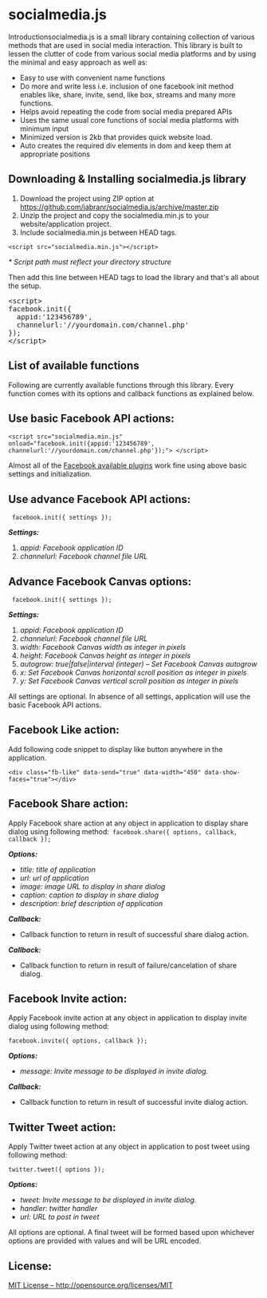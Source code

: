 <h1>socialmedia.js</h1>
<p>Introductionsocialmedia.js is a small library containing collection of various methods that are used in social media interaction. This library is built to lessen the clutter of code from various social media platforms and by using the minimal and easy approach as well as: </p>
<ul>
  <li>Easy to use with convenient name functions</li>
  <li>Do more and write less i.e. inclusion of one facebook init method enables like, share, invite, send, like box, streams and many more functions.</li>
  <li>Helps avoid repeating the code from social media prepared APIs</li>
  <li>Uses the same usual core functions of social media platforms with minimum input</li>
  <li>Minimized version is 2kb that provides quick website load.</li>
  <li>Auto creates the required div elements in dom and keep them at appropriate positions</li>
</ul>
<h2> Downloading &amp; Installing socialmedia.js library </h2>
<ol>
  <li>Download the project using ZIP option at <a href="https://github.com/jabranr/socialmedia.js/archive/master.zip">https://github.com/jabranr/socialmedia.js/archive/master.zip</a></li>
  <li>Unzip the project and copy the socialmedia.min.js to your website/application project.</li>
  <li>Include socialmedia.min.js between HEAD tags.</li>
</ol>
<p><code>&lt;script src="socialmedia.min.js"&gt;&lt;/script&gt;</code></p>
<p><em>* Script path must reflect your directory structure</em></p>
<p>Then add this line between HEAD tags to load the library and that's all about the setup.</p>
<p><pre>
&lt;script&gt;
facebook.init({
  appid:'123456789', 
  channelurl:'//yourdomain.com/channel.php'
});
&lt;/script&gt;</pre></p>
<h2>List of available functions </h2>
<p>Following are currently available functions through this library. Every function comes with its options and callback functions as explained below.</p>
<h2> Use basic Facebook API actions: </h2>
<p><code>&lt;script src="socialmedia.min.js" onload="facebook.init({appid:'123456789', channelurl:'//yourdomain.com/channel.php'});"&gt; </code><code>&lt;/script&gt;</code></p>
<p>Almost all of the <a href="https://developers.facebook.com/docs/plugins/" target="_blank">Facebook available plugins</a> work fine using above basic settings and initialization.</p>
<h2> Use advance Facebook API actions:</h2>
<p><code> facebook.init({ settings }); </code> </p>
<p><strong><em>Settings:</em></strong> </p>
<ol>
  <li><em> appid: Facebook application ID </em> </li>
  <li><em> channelurl: Facebook channel file URL </em> </li>
</ol>
<h2> Advance Facebook Canvas options:</h2>
<p><code> facebook.init({ settings });</code></p>
<p><strong><em>Settings: </em></strong></p>
<ol>
  <li><em> appid: Facebook application ID </em> </li>
  <li><em> channelurl: Facebook channel file URL </em> </li>
  <li><em> width: Facebook Canvas width as integer in pixels </em> </li>
  <li><em> height: Facebook Canvas height as integer in pixels </em> </li>
  <li><em> autogrow: true|false|interval (integer) – Set Facebook Canvas autogrow </em> </li>
  <li><em> x: Set Facebook Canvas horizontal scroll position as integer in pixels </em> </li>
  <li><em> y: Set Facebook Canvas vertical scroll position as integer in pixels </em> </li>
</ol>
<p> All settings are optional. In absence of all settings, application will use the basic Facebook API actions.</p>
<h2>Facebook Like action:</h2>
<p>Add following code snippet to display like button anywhere in the application.</p>
<p><code>&lt;div class="fb-like" data-send="true" data-width="450" data-show-faces="true"&gt;&lt;/div&gt;</code></p>
<h2>Facebook Share action:</h2>
<p>Apply Facebook share action at any object in application to display share dialog using following method:<code> facebook.share({ options, callback, callback });</code></p>
<p><strong> <em>Options:</em></strong></p>
<ul>
  <li><em> title: title of application </em> </li>
  <li><em> url: url of application </em> </li>
  <li><em> image: image URL to display in share dialog </em> </li>
  <li><em> caption: caption to display in share dialog </em> </li>
  <li><em> description: brief description of application </em> </li>
</ul>
<p> <em><strong>Callback:</strong></em><strong></strong></p>
<ul>
  <li>Callback function to return in result of successful share dialog action.</li>
</ul>
<p><strong><em>Callback:</em></strong></p>
<ul>
  <li>Callback function to return in result of failure/cancelation of share dialog.</li>
</ul>
<h2>Facebook Invite action:</h2>
<p>Apply Facebook invite action at any object in application to display invite dialog using following method:</p>
<p><code>facebook.invite({ options, callback });</code></p>
<p><em><strong>Options: </strong></em><strong></strong></p>
<ul>
  <li><em> message: Invite message to be displayed in invite dialog. </em> </li>
</ul>
<p> <em><strong>Callback:</strong></em><strong></strong></p>
<ul>
  <li>Callback function to return in result of successful invite dialog action.</li>
</ul>
<h2>Twitter Tweet action:</h2>
<p>Apply Twitter tweet action at any object in application to post tweet using following method:</p>
<p><code>twitter.tweet({ options });</code></p>
<p><strong><em>Options:</em></strong></p>
<ul>
  <li><em> tweet: Invite message to be displayed in invite dialog. </em> </li>
  <li><em> handler: twitter handler </em> </li>
  <li><em> url: URL to post in tweet </em> </li>
</ul>
<p> All options are optional. A final tweet will be formed based upon whichever options are provided with values and will be URL encoded.</p>
<h2>License:</h2>
<p><a target="_blank" href="http://opensource.org/licenses/MIT">MIT License – http://opensource.org/licenses/MIT</a></p>
